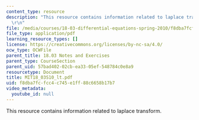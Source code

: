 ```yaml
---
content_type: resource
description: "This resource contains information related to laplace transform. \r\n\
  \r\n"
file: /media/courses/18-03-differential-equations-spring-2010/f8dba7fcfcc4c745e1ff88c6658b17b7_MIT18_03S10_lt.pdf
file_type: application/pdf
learning_resource_types: []
license: https://creativecommons.org/licenses/by-nc-sa/4.0/
ocw_type: OCWFile
parent_title: 18.03 Notes and Exercises
parent_type: CourseSection
parent_uid: 57bad402-02cb-ea33-05ef-548784c0e8a9
resourcetype: Document
title: MIT18_03S10_lt.pdf
uid: f8dba7fc-fcc4-c745-e1ff-88c6658b17b7
video_metadata:
  youtube_id: null
---
```

This resource contains information related to laplace transform. 

